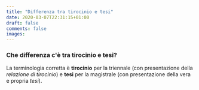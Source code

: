 ```yaml
---
title: "Differenza tra tirocinio e tesi"
date: 2020-03-07T22:31:15+01:00
draft: false
comments: false
images:
---
```


### Che differenza c'è tra tirocinio e tesi?

La terminologia corretta è **tirocinio** per la triennale (con presentazione
della *relazione di tirocinio*) e **tesi** per la magistrale (con presentazione della vera e
propria *tesi*).
